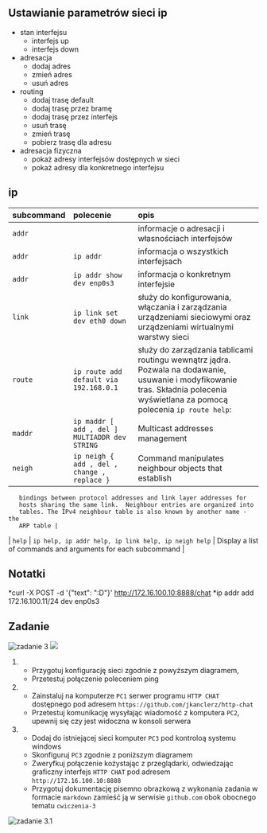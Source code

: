 Ustawianie parametrów sieci ip
------------------------------
* stan interfejsu
    * interfejs up
    * interfejs down
* adresacja
    * dodaj adres
    * zmień adres
    * usuń adres
* routing
    * dodaj trasę default
    * dodaj trasę przez bramę
    * dodaj trasę przez interfejs
    * usuń trasę
    * zmień trasę
    * pobierz trasę dla adresu
* adresacja fizyczna
    * pokaż adresy interfejsów dostępnych w sieci
    * pokaż adresy dla konkretnego interfejsu
     


ip 
-------------------------
| subcommand    |  polecenie   | opis  |
| ------------- |:-------------| :---------------| 
|   ``addr``    |                               | informacje o adresacji i własnościach interfejsów |
|     ``addr``  |   ``ip addr``                 | informacja o wszystkich interfejsach              |
|     ``addr``  |   ``ip addr show dev enp0s3`` | informacja o konkretnym interfejsie               |
|   ``link``    |  ``ip link set dev eth0 down``| służy do konfigurowania, włączania i zarządzania urządzeniami sieciowymi oraz urządzeniami wirtualnymi warstwy sieci |
|   ``route``   | ``ip route add default via 192.168.0.1`` | służy do zarządzania tablicami routingu wewnątrz jądra. Pozwala na dodawanie, usuwanie i modyfikowanie tras. Składnia polecenia wyświetlana za pomocą polecenia `ip route help`: |
|   ``maddr``   | ``ip maddr [ add , del ] MULTIADDR dev STRING`` | Multicast addresses management |
|   ``neigh``   |  ``ip neigh { add , del , change , replace }`` | Command manipulates neighbour objects that establish
       bindings between protocol addresses and link layer addresses for
       hosts sharing the same link.  Neighbour entries are organized into
       tables. The IPv4 neighbour table is also known by another name - the
       ARP table |
|   ``help``    | ``ip help, ip addr help, ip link help, ip neigh help`` | Display a list of commands and arguments for
each subcommand |



Notatki
------------

*curl -X POST -d '{"text": ":D"}' http://172.16.100.10:8888/chat
*ip addr add 172.16.100.11/24 dev enp0s3



Zadanie
------------

![zadanie 3](cwiczenia3.svg)
![](https://github.com/MrSyta/sk-2019/blob/master/%C4%86wiczenia-3/obrazek.png)

1.
   * Przygotuj konfigurację sieci zgodnie z powyższym diagramem, 
   * Przetestuj połączenie poleceniem ping
2.
   * Zainstaluj na komputerze ``PC1`` serwer programu ``HTTP CHAT`` dostępnego pod adresem ``https://github.com/jkanclerz/http-chat``
   * Przetestuj komunikację wysyłając wiadomość z komputera ``PC2``, upewnij się czy jest widoczna w konsoli serwera
3.
   * Dodaj do istniejącej sieci komputer ``PC3`` pod kontroloą systemu windows
   * Skonfiguruj ``PC3`` zgodnie z poniższym diagramem
   * Zweryfkuj połączenie kożystając z przeglądarki, odwiedzając graficzny interfejs ``HTTP CHAT`` pod adresem ``http://172.16.100.10:8888``
   * Przygotuj dokumentację pisemno obrazkową z wykonania zadania w formacie ``markdown`` zamieść ją w serwisie ``github.com`` obok obocnego tematu ``cwiczenia-3``

![zadanie 3.1](cwiczenia3.1.svg) 
